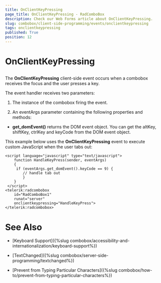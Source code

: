 ```yaml
---
title: OnClientKeyPressing
page_title: OnClientKeyPressing - RadComboBox
description: Check our Web Forms article about OnClientKeyPressing.
slug: combobox/client-side-programming/events/onclientkeypressing
tags: onclientkeypressing
published: True
position: 12
---
```


# OnClientKeyPressing



## 

The **OnClientKeyPressing** client-side event occurs when a combobox receives the focus and the user presses a key.

The event handler receives two parameters:

1. The instance of the combobox firing the event.

1. An eventArgs parameter containing the following properties and methods:

* **get_domEvent()** returns the DOM event object. You can get the altKey, shiftKey, ctrlKey and keyCode from the DOM event object.

This example below uses the **OnClientKeyPressing** event to execute custom JavaScript when the user tabs out:

````ASPNET
<script language="javascript" type="text/javascript">
	function HandleKeyPress(sender, eventArgs)
	{
	 if (eventArgs.get_domEvent().keyCode == 9) {       
		// handle tab out
		}
	}
 </script>
<telerik:radcombobox 
	id="RadComboBox1" 
	runat="server" 
	onclientkeypressing="HandleKeyPress">
</telerik:radcombobox>
````



# See Also

 * [Keyboard Support]({%slug combobox/accessibility-and-internationalization/keyboard-support%})

 * [TextChanged]({%slug combobox/server-side-programming/textchanged%})

 * [Prevent from Typing Particular Characters]({%slug combobox/how-to/prevent-from-typing-particular-characters%})
